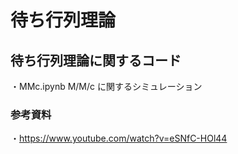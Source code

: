 # 待ち行列理論

## 待ち行列理論に関するコード
・MMc.ipynb  M/M/c に関するシミュレーション

### 参考資料
・https://www.youtube.com/watch?v=eSNfC-HOl44
